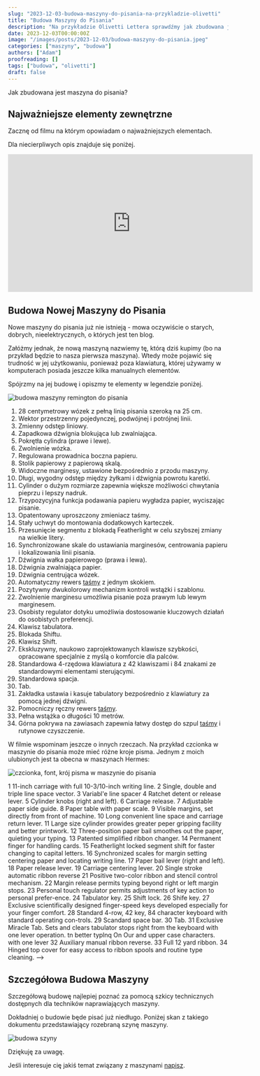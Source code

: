 ```yaml
---
slug: "2023-12-03-budowa-maszyny-do-pisania-na-przykladzie-olivetti"
title: "Budowa Maszyny do Pisania"
description: "Na przykładzie Olivetti Lettera sprawdźmy jak zbudowana jest maszyna do pisania."
date: 2023-12-03T00:00:00Z
image: "/images/posts/2023-12-03/budowa-maszyny-do-pisania.jpeg"
categories: ["maszyny", "budowa"]
authors: ["Adam"]
proofreading: []
tags: ["budowa", "olivetti"]
draft: false
---
```


Jak zbudowana jest maszyna do pisania?

## Najważniejsze elementy zewnętrzne

Zacznę od filmu na którym opowiadam o najważniejszych elementach.

Dla niecierpliwych opis znajduje się poniżej.

<div className="flex flex-row justify-center my-5 py-4">
<iframe width="560" height="315" src="https://www.youtube.com/embed/kU8nwN2DJyw?si=gGQrRXA0QErrSIk2" title="YouTube video player" frameborder="0" allow="accelerometer; autoplay; clipboard-write; encrypted-media; gyroscope; picture-in-picture; web-share" allowfullscreen></iframe>
</div>

## Budowa Nowej Maszyny do Pisania

Nowe maszyny do pisania już nie istnieją - mowa oczywiście o starych, dobrych, nieelektrycznych, o których jest ten blog.

Załóżmy jednak, że nową maszyną nazwiemy tę, którą dziś kupimy (bo na przykład będzie to nasza pierwsza maszyna). Wtedy może pojawić się trudność w jej użytkowaniu, ponieważ poza klawiaturą, której używamy w komputerach posiada jeszcze kilka manualnych elementów.

Spójrzmy na jej budowę i opiszmy te elementy w legendzie poniżej.

![budowa maszyny remington do pisania](./images/posts/2023-12-03/legenda-budowa-maszyny-do-pisania.jpg)

1. 28 centymetrowy wózek z pełną linią pisania szeroką na 25 cm.
2. Wektor przestrzenny pojedynczej, podwójnej i potrójnej linii.
3. Zmienny odstęp liniowy.
4. Zapadkowa dźwignia blokująca lub zwalniająca.
5. Pokrętła cylindra (prawe i lewe).
6. Zwolnienie wózka.
7. Regulowana prowadnica boczna papieru.
8. Stolik papierowy z papierową skalą.
9. Widoczne marginesy, ustawione bezpośrednio z przodu maszyny.
10. Długi, wygodny odstęp między żyłkami i dźwignia powrotu karetki.
11. Cylinder o dużym rozmiarze zapewnia większe możliwości chwytania pieprzu i lepszy nadruk.
12. Trzypozycyjna funkcja podawania papieru wygładza papier, wyciszając pisanie.
13. Opatentowany uproszczony zmieniacz taśmy.
14. Stały uchwyt do montowania dodatkowych karteczek.
15. Przesunięcie segmentu z blokadą Featherlight w celu szybszej zmiany na wielkie litery.
16. Synchronizowane skale do ustawiania marginesów, centrowania papieru i lokalizowania linii pisania.
17. Dźwignia wałka papierowego (prawa i lewa).
18. Dźwignia zwalniająca papier.
19. Dźwignia centrująca wózek.
20. Automatyczny rewers [taśmy][2] z jednym skokiem.
21. Pozytywny dwukolorowy mechanizm kontroli wstążki i szablonu.
22. Zwolnienie marginesu umożliwia pisanie poza prawym lub lewym marginesem.
23. Osobisty regulator dotyku umożliwia dostosowanie kluczowych działań do osobistych preferencji.
24. Klawisz tabulatora.
25. Blokada Shiftu.
26. Klawisz Shift.
27. Ekskluzywny, naukowo zaprojektowanych klawisze szybkości, opracowane specjalnie z myślą o komforcie dla palców.
28. Standardowa 4-rzędowa klawiatura z 42 klawiszami i 84 znakami ze standardowymi elementami sterującymi.
29. Standardowa spacja.
30. Tab.
31. Zakładka ustawia i kasuje tabulatory bezpośrednio z klawiatury za pomocą jednej dźwigni.
32. Pomocniczy ręczny rewers [taśmy][2].
33. Pełna wstążka o długości 10 metrów.
34. Górna pokrywa na zawiasach zapewnia łatwy dostęp do szpul [taśmy][2] i rutynowe czyszczenie.

W filmie wspominam jeszcze o innych rzeczach. Na przykład czcionka w maszynie do pisania może mieć różne kroje pisma. Jednym z moich ulubionych jest ta obecna w maszynach Hermes:

![czcionka, font, krój pisma w maszynie do pisania](./images/posts/2023-12-03/hermes-3000-font.webp)


<div className="hidden">
1 11-inch carriage with full 10-3/10-inch writing line.
2 Single, double and triple line space vector.
3 Variabl'e line spacer
4 Ratchet detent or release lever.
5 Cylinder knobs (right and left).
6 Carriage release.
7 Adjustable paper side guide.
8 Paper table with paper scale.
9 Visible margins, set directly from front of machine.
10 Long convenient line space and carriage return lever.
11 Large size cylinder prowides greater peper gripping facility and better printwork.
12 Three-position paper bail smoothes out the paper, quieting your typing.
13 Patented simplified ribbon changer.
14 Permanent finger for handling cards.
15 Featherlight locked segment shift for faster changing to capital letters.
16 Synchronized scales for margin setting centering paper and locating writing line.
17 Paper bail lever (right and left).
18 Paper release lever.
19 Carriage centering lever.
20 Single stroke automatic ribbon reverse
21 Positive two-color ribbon and stencil control mechanism.
22 Margin release permits typing beyond right or left margin stops.
23 Personal touch regulator permits adjustments of key action to personal prefer-ence.
24 Tabulator key.
25 Shift lock.
26 Shife key.
27 Exclusive scientifically designed finger-speed keys developed especially for your finger comfort.
28 Standard 4-row, 42 key, 84 character keyboard with standard operating con-trols.
29 Scandard space bar.
30 Tab.
31 Exclusive Miracle Tab. Sets and clears tabulator stops right from the keyboard with one lever operation.
tn better typlnq On Our and upper case characters. with one lever
32 Auxiliary manual ribbon reverse.
33 Full 12 yard ribbon.
34 Hinged top cover for easy access to ribbon spools and routine type cleaning. -->
</div>


## Szczegółowa Budowa Maszyny

Szczegółową budowę najlepiej poznać za pomocą szkicy technicznych dostępnych dla techników naprawiających maszyny.

Dokładniej o budowie będe pisać już niedługo. Poniżej skan z takiego dokumentu przedstawiający rozebraną  szynę maszyny.

![budowa szyny](./images/posts/2023-12-03/budowa-maszyny-remington-nowej.jpg)

Dziękuję za uwagę.

Jeśli interesuje cię jakiś temat związany z maszynami [napisz][1].


[1]: https://maszynopisanie.pl/contact
[2]: https://maszynopisanie.pl/2023-05-26-jak-zmienic-wstazke-w-maszynie-do-pisania
